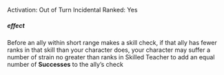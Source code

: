 Activation: Out of Turn Incidental
Ranked: Yes
##### effect
Before an ally within short range makes a skill
check, if that ally has fewer ranks in that skill
than your character does, your character may
suffer a number of strain no greater than
ranks in Skilled Teacher to add an equal
number of **Successes** to the ally’s check